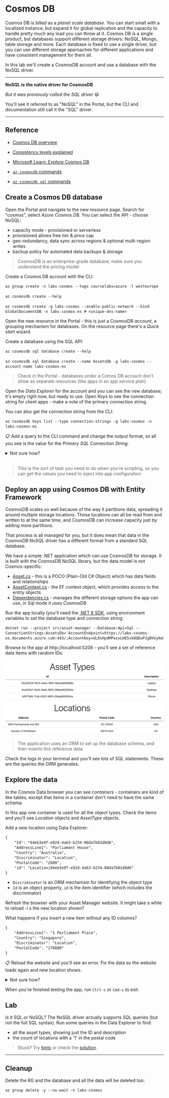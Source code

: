 # Cosmos DB

Cosmos DB is billed as a _planet scale database_. You can start small with a localized instance, but expand it for global replication and the capacity to handle pretty much any load you can throw at it. Cosmos DB is a single product, but databases support different storage drivers: NoSQL, Mongo, table storage and more. Each database is fixed to use a single driver, but you can use different storage approaches for different applications and have consistent management for them all.

In this lab we'll create a CosmosDB account and use a database with the NoSQL driver.

---
**NoSQL is the native driver for CosmosDB**

_But it was previously called the SQL driver_ 😃

You'll see it referred to as "NoSQL" in the Portal, but the CLI and documentation still call it the "SQL" driver.

---

## Reference

- [Cosmos DB overview](https://docs.microsoft.com/en-gb/azure/cosmos-db/introduction)

- [Consistency levels explained](https://docs.microsoft.com/en-gb/azure/cosmos-db/consistency-levels?toc=%2Fazure%2Fcosmos-db%2Fsql%2Ftoc.json#guarantees-associated-with-consistency-levels)

- [Microsoft Learn: Explore Cosmos DB](https://docs.microsoft.com/en-us/learn/modules/explore-azure-cosmos-db/)

- [`az cosmosdb` commands](https://docs.microsoft.com/en-us/cli/azure/cosmosdb?view=azure-cli-latest)

- [`az cosmosdb sql` commands](https://docs.microsoft.com/en-us/cli/azure/cosmosdb/sql?view=azure-cli-latest)

## Create a Cosmos DB database

Open the Portal and navigate to the new resource page. Search for "cosmos", select _Azure Cosmos DB_. You can select the API - choose NoSQL:

- capacity mode - provisioned or serverless
- provisioned allows free tier & price cap
- geo-redundancy, data sync across regions & optional multi-region writes
- backup policy for automated data backups & storage

> CosmosDB is an enterprise-grade database; make sure you understand the pricing model

Create a Cosmos DB account with the CLI:

```
az group create -n labs-cosmos --tags courselabs=azure -l westeurope

az cosmosdb create --help

az cosmosdb create -g labs-cosmos --enable-public-network --kind GlobalDocumentDB -n labs-cosmos-es # <unique-dns-name>
```

Open the new resource in the Portal - this is just a CosmosDB _account_, a grouping mechanism for databases. On the resource page there's a _Quick start_ wizard.

Create a database using the SQL API:

```
az cosmosdb sql database create --help

az cosmosdb sql database create --name AssetsDb -g labs-cosmos --account-name labs-cosmos-es
```

> Check in the Portal - databases under a Comos DB account don't show as separate resources (like apps in an app service plan)

Open the _Data Explorer_ for the account and you can see the new database; it's empty right now, but ready to use. Open _Keys_ to see the connection string for client apps - make a note of the primary connection string.

You can also get the connection string from the CLI:

```
az cosmosdb keys list --type connection-strings -g labs-cosmos -n labs-cosmos-es
```

📋 Add a query to the CLI command and change the output format, so all you see is the value for the _Primary SQL Connection String_.

<details>
  <summary>Not sure how?</summary>

The query for this needs to select the connectStrings field which contains an array, then search the array for the object where the description field matches the input. Then you can select the connectionString field from the object, and use TSV format to print it without any JSON markers:

```
az cosmosdb keys list --type connection-strings -g labs-cosmos  --query "connectionStrings[?description==``Primary SQL Connection String``].connectionString" -o tsv -n labs-cosmos-es
```

</details><br/>

> This is the sort of task you need to do when you're scripting, so you can get the values you need to inject into app configuration

## Deploy an app using Cosmos DB with Entity Framework

CosmosDB scales so well because of the way it partitions data, spreading it around multiple storage locations. Those locations can all be read from and written to at the same time, and CosmosDB can increase capacity just by adding more partitions. 

That process is all managed for you, but it does mean that data in the CosmosDB NoSQL driver has a different format from a standard SQL database.

We have a simple .NET application which can use CosmosDB for storage. It is built with the CosmosDB NoSQL library, but the data model is not Cosmos-specific:

- [Asset.cs](/src/asset-manager/Model/Asset.cs) - this is a POCO (Plain-Old C# Object) which has data fields and relationships
- [AssetContext.cs](/src/asset-manager/Sql/AssetContext.cs) - the EF context object, which provides access to the entity objects
- [Dependencies.cs](/src/asset-manager/Dependencies.cs) - manages the different storage options the app can use, in Sql mode it uses CosmosDB

Run the app locally (you'll need the [.NET 6 SDK](https://dotnet.microsoft.com/en-us/download), using environment variables to set the database type and connection string:

```
dotnet run --project src/asset-manager --Database:Api=Sql --ConnectionStrings:AssetsDb='AccountEndpoint=https://labs-cosmos-es.documents.azure.com:443/;AccountKey=UL0sHpdMPazvLHE5sk8QEwPJgBVGykm3hVeMUgvqrWaNHkwG1uAH94rktQ2zb19PDTaOlDSG0NsU0o92jMHT9Q==;'
```

Browse to the app at http://localhost:5208 - you'll see a set of reference data items with random IDs:

![Asset Manager with CosmosDB](/img/asset-manager-cosmos.png)

> The application uses an ORM to set up the database schema, and then inserts this reference data.

Check the logs in your terminal and you'll see lots of SQL statements. These are the queries the ORM generates. 

## Explore the data

In the Cosmos Data browser you can see _containers_ - containers are kind of like tables, except that items in a container don't need to have the same schema.

In this app one container is used for all the object types. Check the items and you'll see _Location_ objects and _AssetType_ objects.

Add a new location using Data Explorer:

```
{
    "Id": "64eb3e9f-e92d-4a63-b234-08da7b01d0d6",
    "AddressLine1": "Parliament House",
    "Country": "Australia",
    "Discriminator": "Location",
    "PostalCode": "2600",
    "id": "Location|64eb3e9f-e92d-4a63-b234-08da7b01d0d6"
}
```

- `Discriminator` is an ORM mechanism for identifying the object type
- `Id` is an object property, `id` is the item identifier (which includes the discriminator)

Refresh the browser with your Asset Manager website. It might take a while to reload -i s the new location shown?

What happens if you insert a new item without any ID columns?

```
{
    "AddressLine1": "1 Parliament Place",
    "Country": "Singapore",
    "Discriminator": "Location",
    "PostalCode": "178880"
}
```

📋 Reload the website and you'll see an error. Fix the data so the website loads again and new location shows.

<details>
  <summary>Not sure how?</summary>

CosmosDB will automatically generate the `id` column if you don't specify it for a new item, but it doesn't know the conventions the app is expecting. 

The app wants the unique identifier in the `Id` field, and the `id` field needs to be prefixed with the object type.

Cosmos is happy for you to change properties - select the item in the Data Explorer:

- copy the `id` field to a new field called `Id`
- edit the `id` field, inserting `Location|` in front of the actual identifier

Save your changes, refresh the website and you should see all four locations displayed.

</details>

When you're finished testing the app, run `Ctrl-c` or `Cmd-c` to exit.

## Lab

Is it SQL or NoSQL? The NoSQL driver actually supports SQL queries (but not the full SQL syntax). Run some queries in the Data Explorer to find:

- all the asset types, showing just the ID and description
- the count of locations with a '1' in the postal code

> Stuck? Try [hints](hints.md) or check the [solution](solution.md).

___

## Cleanup

Delete the RG and the database and all the data will be deleted too:

```
az group delete -y --no-wait -n labs-cosmos
```